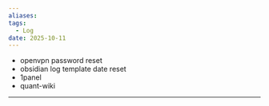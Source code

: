 ```yaml
---
aliases:
tags:
  - Log
date: 2025-10-11
---
```


- openvpn password reset
- obsidian log template date reset
- 1panel
- quant-wiki
 ---



